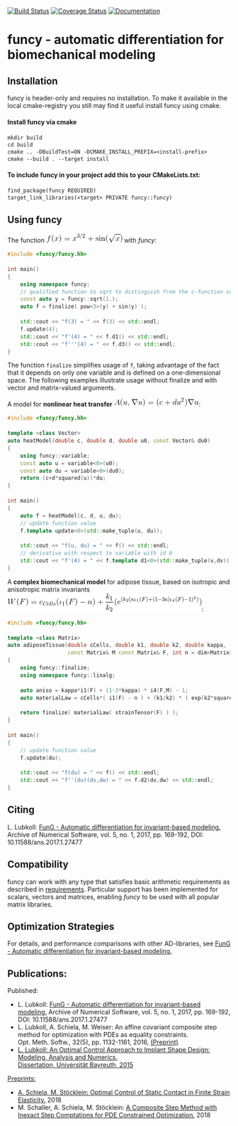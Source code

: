 [![Build Status](https://travis-ci.org/lubkoll/funcy.svg?branch=master)](https://travis-ci.org/lubkoll/funcy)
[![Coverage Status](https://coveralls.io/repos/github/lubkoll/funcy/badge.svg?branch=master)](https://coveralls.io/github/lubkoll/funcy?branch=master)
[![Documentation](https://codedocs.xyz/lubkoll/funcy.svg)](https://codedocs.xyz/lubkoll/funcy/)
# funcy - automatic differentiation for biomechanical modeling

## Installation
funcy is header-only and requires no installation. To make it available in the local cmake-registry you still may find it useful install funcy using cmake.


#### Install funcy via cmake
```
mkdir build
cd build
cmake .. -DBuildTest=ON -DCMAKE_INSTALL_PREFIX=<install-prefix>
cmake --build . --target install
```
#### To include funcy in your project add this to your CMakeLists.txt:
```
find_package(funcy REQUIRED)
target_link_libraries(<target> PRIVATE funcy::funcy)
```

## Using funcy

The function ![alt text](doc/Eq1.gif) with *funcy*:
```cpp
#include <funcy/funcy.hh>

int main()
{
    using namespace funcy;
    // qualified function to sqrt to distinguish from the c-function sqrt in math.h, commonly included in the c++-header cmath.
    const auto y = funcy::sqrt(1.);
    auto f = finalize( pow<3>(y) + sin(y) );

    std::cout << "f(3) = " << f(3) << std::endl;
    f.update(4);
    std::cout << "f'(4) = " << f.d1() << std::endl;
    std::cout << "f'''(4) = " << f.d3() << std::endl;
}
```
The function `finalize` simplifies usage of `f`, taking advantage of the fact that it depends on only one variable and is defined on a one-dimensional space. The following examples illustrate usage without finalize and with vector and matrix-valued arguments.

A model for **nonlinear heat transfer** ![alt text](doc/Eq2.gif):
```cpp
#include <funcy/funcy.hh>

template <class Vector>
auto heatModel(double c, double d, double u0, const Vector& du0)
{
    using funcy::variable;
    const auto u = variable<0>(u0);
    const auto du = variable<0>(du0);
    return (c+d*squared(u))*du;
}

int main()
{
    auto f = heatModel(c, d, u, du);
    // update function value
    f.template update<0>(std::make_tuple(u, du));

    std::cout << "f(u, du) = " << f() << std::endl;
    // derivative with respect to variable with id 0
    std::cout << "f'(4) = " << f.template d1<0>(std::make_tuple(v,dv)) << std::endl;
}
```

A **complex biomechanical model** for adipose tissue, based on isotropic and anisotropic matrix invariants ![alt text](doc/Eq3.gif):
```cpp
#include <funcy/funcy.hh>

template <class Matrix>
auto adiposeTissue(double cCells, double k1, double k2, double kappa,
                   const Matrix& M const Matrix& F, int n = dim<Matrix>())
{
    using funcy::finalize;
    using namespace funcy::linalg;

    auto aniso = kappa*i1(F) + (1-3*kappa) * i4(F,M) - 1;
    auto materialLaw = cCells*( i1(F) - n ) + (k1/k2) * ( exp(k2*squared(aniso)) - 1 );

    return finalize( materialLaw( strainTensor(F) ) );
}

int main()
{
    // update function value
    f.update(du);

    std::cout << "f(du) = " << f() << std::endl;
    std::cout << "f''(du)(dv,dw) = " << f.d2(dv,dw) << std::endl;
}
```

## Citing
L. Lubkoll: [FunG - Automatic differentiation for invariant-based modeling.](https://journals.ub.uni-heidelberg.de/index.php/ans/article/download/27477/29446) Archive of Numerical Software, vol. 5, no. 1, 2017, pp. 169-192, DOI: 10.11588/ans.2017.1.27477

## Compatibility

funcy can work with any type that satisfies basic arithmetic requirements as described in [requirements](REQUIREMENTS.md). Particular support has been implemented for scalars, vectors and matrices, enabling *funcy* to be used with all popular matrix libraries.


## Optimization Strategies

For details, and performance comparisons with other AD-libraries, see [FunG - Automatic differentiation for invariant-based modeling.](https://journals.ub.uni-heidelberg.de/index.php/ans/article/download/27477/29446)

## Publications:

Published:

* L. Lubkoll: [FunG - Automatic differentiation for invariant-based modeling.](https://journals.ub.uni-heidelberg.de/index.php/ans/article/download/27477/29446) Archive of Numerical Software, vol. 5, no. 1, 2017, pp. 169-192, DOI: 10.11588/ans.2017.1.27477
* L. Lubkoll, A. Schiela, M. Weiser: <span class="bold">An affine covariant composite step method for optimization with PDEs as equality constraints.</span><br> Opt. Meth. Softw., 32(5), pp. 1132-1161, 2016, <a href="https://opus4.kobv.de/opus4-zib/files/5395/ZR-15-09.pdf">(Preprint)
* L. Lubkoll: <span class="bold">An Optimal Control Approach to Implant Shape Design: Modeling, Analysis and Numerics.</span><br> Dissertation, Universität Bayreuth, 2015

Preprints:

* A. Schiela, M. Stöcklein: [Optimal Control of Static Contact in Finite Strain Elasticity.](https://spp1962.wias-berlin.de/preprints/097.pdf) 2018
* M. Schaller, A. Schiela, M. Stöcklein: [A Composite Step Method with Inexact Step Comptations for PDE Constrained Optimization.](https://spp1962.wias-berlin.de/preprints/098.pdf) 2018
